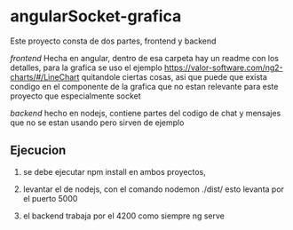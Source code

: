 # angularSocket-grafica

Este proyecto consta de dos partes, frontend y backend

*frontend* Hecha en angular, dentro de esa carpeta hay un readme con los detalles,  para la grafica se uso el ejemplo <https://valor-software.com/ng2-charts/#/LineChart> quitandole ciertas cosas, asi que puede que exista condigo en el componente de la grafica que no estan relevante para este proyecto que especialmente socket

*backend* hecho en nodejs, contiene partes del codigo de chat y mensajes que no se estan usando pero sirven de ejemplo

## Ejecucion

1. se debe ejecutar npm install en ambos proyectos,

2. levantar el de nodejs, con el comando nodemon ./dist/ esto levanta por el puerto 5000

3. el backend trabaja por el 4200 como siempre ng serve